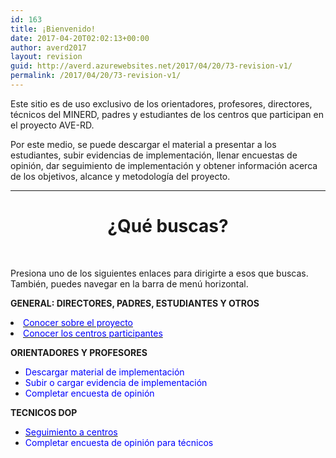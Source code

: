 ```yaml
---
id: 163
title: ¡Bienvenido!
date: 2017-04-20T02:02:13+00:00
author: averd2017
layout: revision
guid: http://averd.azurewebsites.net/2017/04/20/73-revision-v1/
permalink: /2017/04/20/73-revision-v1/
---
```

Este sitio es de uso exclusivo de los orientadores, profesores, directores, técnicos del MINERD, padres y estudiantes de los centros que participan en el proyecto AVE-RD.

<p style="text-align: left;">
  Por este medio, se puede descargar el material a presentar a los estudiantes, subir evidencias de implementación, llenar encuestas de opinión, dar seguimiento de implementación y obtener información acerca de los objetivos, alcance y metodología del proyecto.
</p>

* * *

<h1 style="text-align: center;">
  <strong>¿Qué buscas?</strong>
</h1>

&nbsp;

Presiona uno de los siguientes enlaces para dirigirte a esos que buscas. También, puedes navegar en la barra de menú horizontal.

**GENERAL: DIRECTORES, PADRES, ESTUDIANTES Y OTROS**

<li style="text-align: left;">
  <a href="http://averd.azurewebsites.net/acerca-de-ave-rd/"><span style="color: #0000ff;">Conocer sobre el proyecto</span></a>
</li>
<li style="text-align: left;">
  <a href="http://averd.azurewebsites.net/seguimiento-de-los-centros/"><span style="color: #0000ff;">Conocer los centros participantes</span></a>
</li>

**ORIENTADORES Y PROFESORES**

  * <span style="color: #0000ff;">Descargar material de implementación</span>
  * <span style="color: #0000ff;">Subir o cargar evidencia de implementación</span>
  * <span style="color: #0000ff;">Completar encuesta de opinión</span>

**TECNICOS DOP**

  * [<span style="color: #0000ff;">Seguimiento a centros</span>](http://averd.azurewebsites.net/seguimiento-de-los-centros/)
  * <span style="color: #0000ff;">Completar encuesta de opinión para técnicos</span>